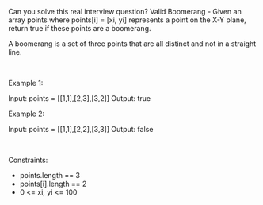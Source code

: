 Can you solve this real interview question? Valid Boomerang - Given an array points where points[i] = [xi, yi] represents a point on the X-Y plane, return true if these points are a boomerang.

A boomerang is a set of three points that are all distinct and not in a straight line.

 

Example 1:

Input: points = [[1,1],[2,3],[3,2]]
Output: true


Example 2:

Input: points = [[1,1],[2,2],[3,3]]
Output: false


 

Constraints:

 * points.length == 3
 * points[i].length == 2
 * 0 <= xi, yi <= 100